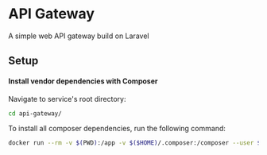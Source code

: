 # API Gateway

A simple web API gateway build on Laravel


Setup
-----------
#### Install vendor dependencies with Composer
Navigate to service's root directory:
```bash
cd api-gateway/
```

To install all composer dependencies, run the following command:
```bash
docker run --rm -v $(PWD):/app -v $($HOME)/.composer:/composer --user $(id -u):$(id -g) composer install --optimize-autoloader --no-interaction --no-progress --no-scripts
```
